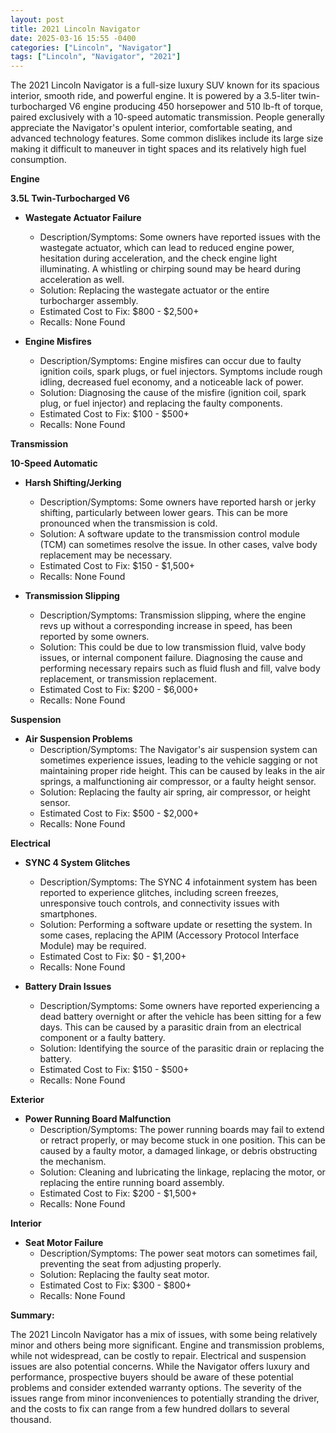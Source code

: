 ```yaml
---
layout: post
title: 2021 Lincoln Navigator
date: 2025-03-16 15:55 -0400
categories: ["Lincoln", "Navigator"]
tags: ["Lincoln", "Navigator", "2021"]
---
```

The 2021 Lincoln Navigator is a full-size luxury SUV known for its spacious interior, smooth ride, and powerful engine. It is powered by a 3.5-liter twin-turbocharged V6 engine producing 450 horsepower and 510 lb-ft of torque, paired exclusively with a 10-speed automatic transmission. People generally appreciate the Navigator's opulent interior, comfortable seating, and advanced technology features. Some common dislikes include its large size making it difficult to maneuver in tight spaces and its relatively high fuel consumption.

**Engine**

**3.5L Twin-Turbocharged V6**

*   **Wastegate Actuator Failure**
    *   Description/Symptoms: Some owners have reported issues with the wastegate actuator, which can lead to reduced engine power, hesitation during acceleration, and the check engine light illuminating. A whistling or chirping sound may be heard during acceleration as well.
    *   Solution: Replacing the wastegate actuator or the entire turbocharger assembly.
    *   Estimated Cost to Fix: $800 - $2,500+
    *   Recalls: None Found

*   **Engine Misfires**
    *   Description/Symptoms: Engine misfires can occur due to faulty ignition coils, spark plugs, or fuel injectors. Symptoms include rough idling, decreased fuel economy, and a noticeable lack of power.
    *   Solution: Diagnosing the cause of the misfire (ignition coil, spark plug, or fuel injector) and replacing the faulty components.
    *   Estimated Cost to Fix: $100 - $500+
    *   Recalls: None Found

**Transmission**

**10-Speed Automatic**

*   **Harsh Shifting/Jerking**
    *   Description/Symptoms: Some owners have reported harsh or jerky shifting, particularly between lower gears. This can be more pronounced when the transmission is cold.
    *   Solution: A software update to the transmission control module (TCM) can sometimes resolve the issue. In other cases, valve body replacement may be necessary.
    *   Estimated Cost to Fix: $150 - $1,500+
    *   Recalls: None Found

*   **Transmission Slipping**
    *   Description/Symptoms: Transmission slipping, where the engine revs up without a corresponding increase in speed, has been reported by some owners.
    *   Solution: This could be due to low transmission fluid, valve body issues, or internal component failure. Diagnosing the cause and performing necessary repairs such as fluid flush and fill, valve body replacement, or transmission replacement.
    *   Estimated Cost to Fix: $200 - $6,000+
    *   Recalls: None Found

**Suspension**

*   **Air Suspension Problems**
    *   Description/Symptoms: The Navigator's air suspension system can sometimes experience issues, leading to the vehicle sagging or not maintaining proper ride height. This can be caused by leaks in the air springs, a malfunctioning air compressor, or a faulty height sensor.
    *   Solution: Replacing the faulty air spring, air compressor, or height sensor.
    *   Estimated Cost to Fix: $500 - $2,000+
    *   Recalls: None Found

**Electrical**

*   **SYNC 4 System Glitches**
    *   Description/Symptoms: The SYNC 4 infotainment system has been reported to experience glitches, including screen freezes, unresponsive touch controls, and connectivity issues with smartphones.
    *   Solution: Performing a software update or resetting the system. In some cases, replacing the APIM (Accessory Protocol Interface Module) may be required.
    *   Estimated Cost to Fix: $0 - $1,200+
    *   Recalls: None Found

*   **Battery Drain Issues**
    *   Description/Symptoms: Some owners have reported experiencing a dead battery overnight or after the vehicle has been sitting for a few days. This can be caused by a parasitic drain from an electrical component or a faulty battery.
    *   Solution: Identifying the source of the parasitic drain or replacing the battery.
    *   Estimated Cost to Fix: $150 - $500+
    *   Recalls: None Found

**Exterior**

*   **Power Running Board Malfunction**
    *   Description/Symptoms: The power running boards may fail to extend or retract properly, or may become stuck in one position. This can be caused by a faulty motor, a damaged linkage, or debris obstructing the mechanism.
    *   Solution: Cleaning and lubricating the linkage, replacing the motor, or replacing the entire running board assembly.
    *   Estimated Cost to Fix: $200 - $1,500+
    *   Recalls: None Found

**Interior**

*   **Seat Motor Failure**
    *   Description/Symptoms: The power seat motors can sometimes fail, preventing the seat from adjusting properly.
    *   Solution: Replacing the faulty seat motor.
    *   Estimated Cost to Fix: $300 - $800+
    *   Recalls: None Found

**Summary:**

The 2021 Lincoln Navigator has a mix of issues, with some being relatively minor and others being more significant. Engine and transmission problems, while not widespread, can be costly to repair. Electrical and suspension issues are also potential concerns. While the Navigator offers luxury and performance, prospective buyers should be aware of these potential problems and consider extended warranty options. The severity of the issues range from minor inconveniences to potentially stranding the driver, and the costs to fix can range from a few hundred dollars to several thousand.


